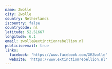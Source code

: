```yaml
---
name: Zwolle
city: Zwolle
country: Netherlands
iscountry: false
countrycode: nl
latitude: 52.51667
longitude: 6.1
email: zwolle@extinctionrebellion.nl
publiciseemail: true
links:
  facebook: 'https://www.facebook.com/XRZwolle'
  website: 'https://www.extinctionrebellion.nl'
---
```



